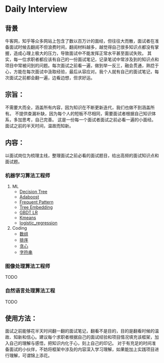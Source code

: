 # Daily Interview

## 背景

牛客网，知乎等众多网站上包含了数以百万计的面经，但往往大而散，面试者在准备面试时候去翻阅不但浪费时间，翻阅材料越多，越觉得自己很多知识点都没有掌握，造成心理上极大的压力，导致面试中不能发挥正常水平甚至面试失败。
其实，每一位求职者都应该有自己的一份面试笔记，记录笔试中常涉及到的知识点和项目中常被问到的问题。每次面试之前看一遍，做到举一反三，融会贯通，熟捻于心，方能在每次面试中汲取经验，最后从容应对。我个人就有自己的面试笔记，每次面试之前都会翻一遍，边看边想，但求好运。
## 宗旨：
不需要大而全，涵盖所有内容，因为知识在不断更新迭代，我们也做不到涵盖所有。
不提供查漏补缺，因为每个人的短板不尽相同，需要面试者根据自己知识体系，多加思考，自己完善。
这是一份每一个面试者面试之前必看一遍的小面经。面试之前的半天时间，温故而知新。

## 内容：
以面试岗位为梳理主线，整理面试之前必看的面试题目，给出高频的面试知识点和面试题。
### 机器学习算法工程师
1. ML
   + [Decision Tree](./machine-learning/DecisionTree.md)
   + [Adaboost](./machine-learning/Adaboost.md)
   + [Frequent Pattern](./machine-learning/frequent_pattern.md)
   + [Tree Embedding](./machine-learning/tree_embedding.md)
   + [GBDT LR](./machine-learning/gbdt_lr.md)
   + [Kmeans](./machine-learning/kmeans.md)
   + [logistic_regression](./machine-learning/logistic_regression.md)
2. Coding
   + [数组](./coding/Array.md)
   + [排序](./coding/sort.md)
   + [贪心](./coding/greedy.md)
   + [字符串](./coding/string.md)
### 图像处理算法工程师
TODO
### 自然语言处理算法工程
TODO

## 使用方法：
面试之前能够花半天时间翻一翻的面试笔记，翻看不是目的，目的是翻看时候的温故、知新和信心。建议每个求职者根据自己的面试经验和项目情况填充该框架，加入自己的理解与感悟，把知识内化于心，刻上自己的印记。
对于有充足的时间准备面试的小伙伴，不妨将框架中涉及的内容深入学习理解，如果能加上实践项目进行理解，可谓锦上添花。



